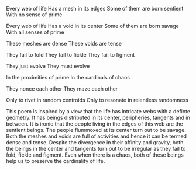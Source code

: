 Every web of life
Has a mesh in its edges
Some of them are born sentient
With no sense of prime

Every web of life
Has a void in its center
Some of them are born savage
With all senses of prime

These meshes are dense
These voids are tense

They fail to fold
They fail to fickle
They fail to figment

They just evolve
They must evolve

In the proximities of prime
In the cardinals of chaos

They nonce each other
They maze each other

Only to rivet in random centroids
Only to resonate in relentless randomness

This poem is inspired by a view that the life has intricate webs with a definte geometry. It has beings distributed in its center, peripheries, tangents and in between. It is ironic that the people living in the edges of this web are the sentient beings. The people flummoxed at its center turn out to be savage. Both the meshes and voids are full of activities and hence it can be termed dense and tense. Despite the divergence in their affinity and gravity, both the beings in the center and tangents turn out to be irregular as they fail to fold, fickle and figment. Even when there is a chaos, both of these beings help us to preserve the cardinality of life. 
